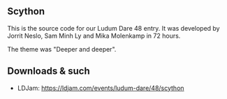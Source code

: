 ## Scython

This is the source code for our Ludum Dare 48 entry. It was developed by Jorrit Neslo, Sam Minh Ly and Mika Molenkamp in 72 hours.

The theme was "Deeper and deeper".

## Downloads & such

* LDJam: https://ldjam.com/events/ludum-dare/48/scython
